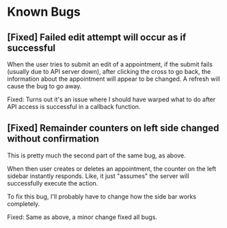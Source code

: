 # Known Bugs

## [Fixed] Failed edit attempt will occur as if successful
When the user tries to submit an edit of a appointment, if the submit fails (usually due to API server down), after clicking the cross to go back, the information about the appointment will appear to be changed. A refresh will cause the bug to go away.

Fixed: Turns out it's an issue where I should have warped what to do after API access is successful in a callback function.

## [Fixed] Remainder counters on left side changed without confirmation
  
This is pretty much the second part of the same bug, as above.

When then user creates or deletes an appointment, the counter on the left sidebar instantly responds.
Like, it just "assumes" the server will successfully execute the action.

To fix this bug, I'll probably have to change how the side bar works completely.

Fixed: Same as above, a minor change fixed all bugs.